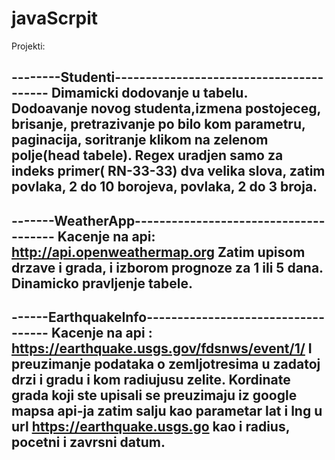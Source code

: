 # javaScrpit
Projekti:

--------Studenti----------------------------------------
Dimamicki dodovanje u tabelu.
Dodoavanje novog studenta,izmena postojeceg, brisanje, pretrazivanje po bilo kom parametru, paginacija, 
soritranje klikom na zelenom polje(head tabele).
Regex uradjen samo za indeks primer( RN-33-33) dva velika slova, zatim povlaka, 2 do 10 borojeva, povlaka, 2 do 3 broja.
----------------------------------------------

-------WeatherApp--------------------------------------
Kacenje na api: http://api.openweathermap.org
Zatim upisom drzave i grada, i izborom prognoze za 1 ili 5 dana.
Dinamicko pravljenje tabele.
--------------------------------------------

------EarthquakeInfo-----------------------------------
Kacenje na api : https://earthquake.usgs.gov/fdsnws/event/1/
I preuzimanje podataka o zemljotresima u zadatoj drzi i gradu i kom radiujusu zelite.
Kordinate grada koji ste upisali se preuzimaju iz google mapsa api-ja zatim salju kao parametar lat i lng 
u url https://earthquake.usgs.go kao i radius, pocetni i zavrsni datum.
--------------------------------------------


